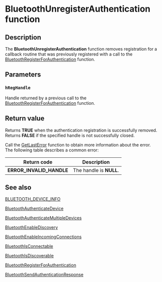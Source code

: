 # BluetoothUnregisterAuthentication function

## Description

The **BluetoothUnregisterAuthentication** function removes registration for a callback routine that was previously registered with a call to the [BluetoothRegisterForAuthentication](https://learn.microsoft.com/windows/desktop/api/bluetoothapis/nf-bluetoothapis-bluetoothregisterforauthentication) function.

## Parameters

### `hRegHandle`

Handle returned by a previous call to the [BluetoothRegisterForAuthentication](https://learn.microsoft.com/windows/desktop/api/bluetoothapis/nf-bluetoothapis-bluetoothregisterforauthentication) function.

## Return value

Returns **TRUE** when the authentication registration is successfully removed. Returns **FALSE** if the specified handle is not successfully closed.

Call the [GetLastError](https://learn.microsoft.com/windows/desktop/api/errhandlingapi/nf-errhandlingapi-getlasterror) function to obtain more information about the error. The following table describes a common error:

| Return code | Description |
| --- | --- |
| **ERROR_INVALID_HANDLE** | The handle is **NULL**. |

## See also

[BLUETOOTH_DEVICE_INFO](https://learn.microsoft.com/windows/win32/api/bluetoothapis/ns-bluetoothapis-bluetooth_device_info_struct)

[BluetoothAuthenticateDevice](https://learn.microsoft.com/windows/desktop/api/bluetoothapis/nf-bluetoothapis-bluetoothauthenticatedevice)

[BluetoothAuthenticateMultipleDevices](https://learn.microsoft.com/windows/desktop/api/bluetoothapis/nf-bluetoothapis-bluetoothauthenticatemultipledevices)

[BluetoothEnableDiscovery](https://learn.microsoft.com/windows/desktop/api/bluetoothapis/nf-bluetoothapis-bluetoothenablediscovery)

[BluetoothEnableIncomingConnections](https://learn.microsoft.com/windows/desktop/api/bluetoothapis/nf-bluetoothapis-bluetoothenableincomingconnections)

[BluetoothIsConnectable](https://learn.microsoft.com/windows/desktop/api/bluetoothapis/nf-bluetoothapis-bluetoothisconnectable)

[BluetoothIsDiscoverable](https://learn.microsoft.com/windows/desktop/api/bluetoothapis/nf-bluetoothapis-bluetoothisdiscoverable)

[BluetoothRegisterForAuthentication](https://learn.microsoft.com/windows/desktop/api/bluetoothapis/nf-bluetoothapis-bluetoothregisterforauthentication)

[BluetoothSendAuthenticationResponse](https://learn.microsoft.com/windows/desktop/api/bluetoothapis/nf-bluetoothapis-bluetoothsendauthenticationresponse)